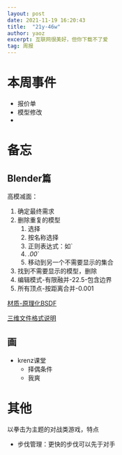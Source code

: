 ```yaml
---
layout: post
date: 2021-11-19 16:20:43
title:  "21y-46w"
author: yaoz
excerpt: 互联网很美好，但你下载不了爱
tag: 周报
---
```


# 本周事件

- 报价单
- 模型修改
- 

# 备忘

## Blender篇

高模减面：

1.  确定最终需求
2.  删除重复的模型
    1.  选择
    2.  按名称选择
    3.  正则表达式：如`
    4.  *.00*`
    5.  移动到另一个不需要显示的集合
3.  找到不需要显示的模型，删除
4.  编辑模式-有限融并-22.5-包含边界
5.  所有顶点-按距离合并-0.001

[材质-原理化BSDF](https://docs.blender.org/manual/zh-hans/dev/render/shader_nodes/shader/principled.html)

[三维文件格式说明](https://www.bgteach.com/article/132)

## 画

- krenz课堂
  - 择偶条件
  - 我爽

# 其他

以拳击为主题的对战类游戏，特点
- 步伐管理：更快的步伐可以先于对手